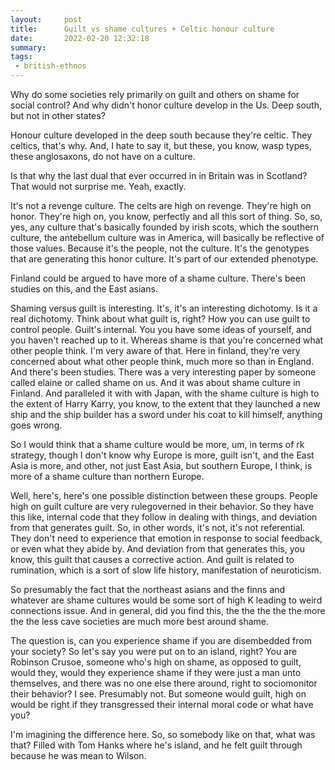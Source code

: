 ```yaml
---
layout:     post
title:      Guilt vs shame cultures + Celtic honour culture
date:       2022-02-20 12:32:18
summary:    
tags:
 - british-ethnos
---
```


Why do some societies rely primarily on guilt and others on shame for social control? And why didn't honor culture develop in the Us. Deep south, but not in other states?

Honour culture developed in the deep south because they're celtic. They celtics, that's why. And, I hate to say it, but these, you know, wasp types, these anglosaxons, do not have on a culture.

Is that why the last dual that ever occurred in in Britain was in Scotland? That would not surprise me. Yeah, exactly. 

It's not a revenge culture. The celts are high on revenge. They're high on honor. They're high on, you know, perfectly and all this sort of thing. So, so, yes, any culture that's basically founded by irish scots, which the southern culture, the antebellum culture was in America, will basically be reflective of those values. Because it's the people, not the culture. It's the genotypes that are generating this honor culture. It's part of our extended phenotype.

Finland could be argued to have more of a shame culture. There's been studies on this, and the East asians.

Shaming versus guilt is interesting. It's, it's an interesting dichotomy. Is it a real dichotomy. Think about what guilt is, right? How you can use guilt to control people. Guilt's internal. You you have some ideas of yourself, and you haven't reached up to it. Whereas shame is that you're concerned what other people think. I'm very aware of that. Here in finland, they're very concerned about what other people think, much more so than in England. And there's been studies. There was a very interesting paper by someone called elaine or called shame on us. And it was about shame culture in Finland. And paralleled it with with Japan, with the shame culture is high to the extent of Harry Karry, you know, to the extent that they launched a new ship and the ship builder has a sword under his coat to kill himself, anything goes wrong.

So I would think that a shame culture would be more, um, in terms of rk strategy, though I don't know why Europe is more, guilt isn't, and the East Asia is more, and other, not just East Asia, but southern Europe, I think, is more of a shame culture than northern Europe.

Well, here's, here's one possible distinction between these groups. People high on guilt culture are very rulegoverned in their behavior. So they have this like, internal code that they follow in dealing with things, and deviation from that generates guilt. So, in other words, it's not, it's not referential. They don't need to experience that emotion in response to social feedback, or even what they abide by. And deviation from that generates this, you know, this guilt that causes a corrective action. And guilt is related to rumination, which is a sort of slow life history, manifestation of neuroticism. 

So presumably the fact that the northeast asians and the finns and whatever are shame cultures would be some sort of high K leading to weird connections issue. And in general, did you find this, the the the the the more the the less cave societies are much more best around shame. 

The question is, can you experience shame if you are disembedded from your society? So let's say you were put on to an island, right? You are Robinson Crusoe, someone who's high on shame, as opposed to guilt, would they, would they experience shame if they were just a man unto themselves, and there was no one else there around, right to sociomonitor their behavior? I see. Presumably not. But someone would guilt, high on would be right if they transgressed their internal moral code or what have you? 

I'm imagining the difference here. So, so somebody like on that, what was that? Filled with Tom Hanks where he's island, and he felt guilt through because he was mean to Wilson.